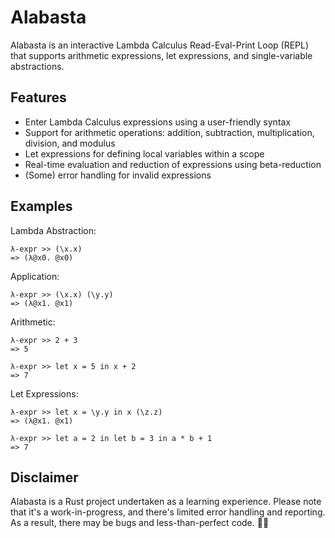 # Alabasta

Alabasta is an interactive Lambda Calculus Read-Eval-Print Loop (REPL) that supports arithmetic expressions, let expressions, and single-variable abstractions. 

## Features

* Enter Lambda Calculus expressions using a user-friendly syntax
* Support for arithmetic operations: addition, subtraction, multiplication, division, and modulus
* Let expressions for defining local variables within a scope
* Real-time evaluation and reduction of expressions using beta-reduction
* (Some) error handling for invalid expressions

## Examples

Lambda Abstraction:
```
λ-expr >> (\x.x)
=> (λ@x0. @x0)
```

Application:
```
λ-expr >> (\x.x) (\y.y)
=> (λ@x1. @x1)
```

Arithmetic:
```
λ-expr >> 2 + 3
=> 5
```

```
λ-expr >> let x = 5 in x + 2
=> 7
```

Let Expressions:
```
λ-expr >> let x = \y.y in x (\z.z)
=> (λ@x1. @x1)
```
```
λ-expr >> let a = 2 in let b = 3 in a * b + 1
=> 7
```

## Disclaimer

Alabasta is a Rust project undertaken as a learning experience. Please note that it's a work-in-progress, and there's limited error handling and reporting. As a result, there may be bugs and less-than-perfect code. 🚀✨

